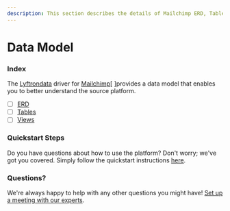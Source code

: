 ```yaml
---
description: This section describes the details of Mailchimp ERD, Tables, and Views.
---
```


# Data Model

### Index

The  [Lyftrondata](https://www.lyftrondata.com/) driver for [Mailchimp](https://www.lyftrondata.com/integration/marketing-analytics/mailchimp/)[ ]provides a data model that enables you to better understand the source platform.

* [ ] [ERD](../../../marketing-analytics/mailchimp/data-model/erd.md)
* [ ] [Tables](../../../marketing-analytics/mailchimp/data-model/tables.md)
* [ ] [Views](../../../marketing-analytics/mailchimp/data-model/views.md)

### Quickstart Steps

Do you have questions about how to use the platform? Don't worry; we've got you covered. Simply follow the quickstart instructions [here](../../../marketing-analytics/mailchimp/quickstart-steps.md).

### Questions? <a href="#questions" id="questions"></a>

We're always happy to help with any other questions you might have! [Set up a meeting with our experts](https://www.lyftrondata.com/book-a-meeting/).

